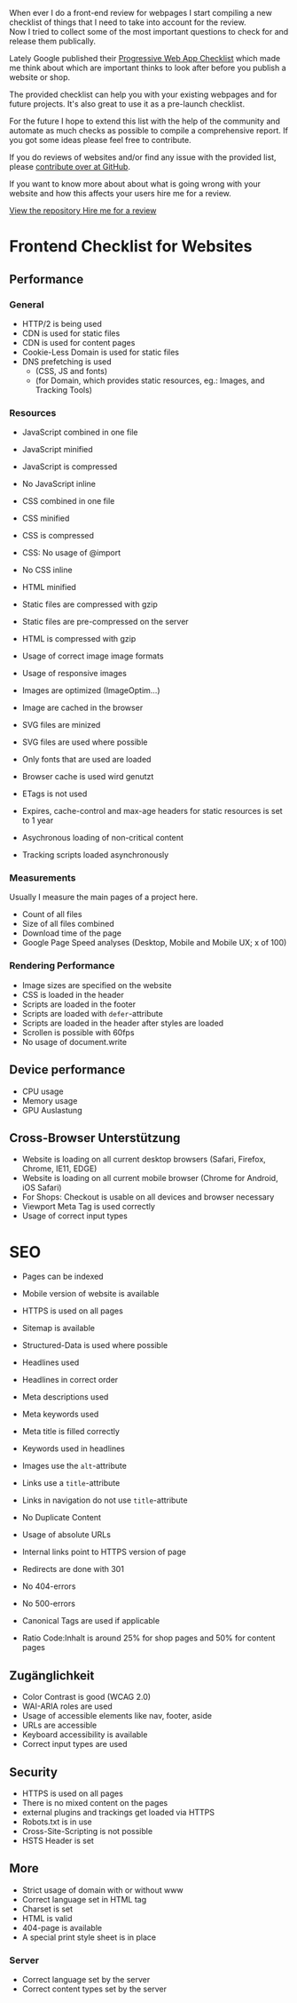 <p class="post__intro">
  When ever I do a front-end review for webpages I start compiling a new checklist of things that I need to take into account for the review.<br>
  Now I tried to collect some of the most important questions to check for and release them publically.
</p>

Lately Google published their [Progressive Web App Checklist](https://developers.google.com/web/progressive-web-apps/checklist) which made me think about which are important thinks to look after before you publish a website or shop.

The provided checklist can help you with your existing webpages and for future projects. It's also great to use it as a pre-launch checklist.

For the future I hope to extend this list with the help of the community and automate as much checks as possible to compile a comprehensive report. If you got some ideas please feel free to contribute.

If you do reviews of websites and/or find any issue with the provided list, please [contribute over at GitHub](https://github.com/drublic/checklist).

If you want to know more about about what is going wrong with your website and how this affects your users hire me for a review.

<p>
  <a href="https://github.com/drublic/checklist" class="button">
    View the repository
  </a>

  <a href="/#hire-me" class="button">
    Hire me for a review
  </a>
</p>

# Frontend Checklist for Websites

## Performance

### General

* HTTP/2 is being used
* CDN is used for static files
* CDN is used for content pages
* Cookie-Less Domain is used for static files
* DNS prefetching is used
  * <link rel="preload" as="script"> (CSS, JS and fonts)
  * <link rel="dns-prefetch"> (for Domain, which provides static resources, eg.: Images, and Tracking Tools)

### Resources

* JavaScript combined in one file
* JavaScript minified
* JavaScript is compressed
* No JavaScript inline
* CSS combined in one file
* CSS minified
* CSS is compressed
* CSS: No usage of @import
* No CSS inline
* HTML minified
* Static files are compressed with gzip
* Static files are pre-compressed on the server
* HTML is compressed with gzip
* Usage of correct image image formats
* Usage of responsive images
* Images are optimized (ImageOptim…)
* Image are cached in the browser
* SVG files are minized
* SVG files are used where possible
* Only fonts that are used are loaded
* Browser cache is used wird genutzt
* ETags is not used
* Expires, cache-control and max-age headers for static resources is set to 1 year

* Asychronous loading of non-critical content
* Tracking scripts loaded asynchronously

### Measurements

Usually I measure the main pages of a project here.

* Count of all files
* Size of all files combined
* Download time of the page
* Google Page Speed analyses (Desktop, Mobile and Mobile UX; x of 100)

### Rendering Performance

* Image sizes are specified on the website
* CSS is loaded in the header
* Scripts are loaded in the footer
* Scripts are loaded with `defer`-attribute
* Scripts are loaded in the header after styles are loaded
* Scrollen is possible with 60fps
* No usage of document.write

## Device performance

* CPU usage
* Memory usage
* GPU Auslastung

## Cross-Browser Unterstützung

* Website is loading on all current desktop browsers (Safari, Firefox, Chrome, IE11, EDGE)
* Website is loading on all current mobile browser (Chrome for Android, iOS Safari)
* For Shops: Checkout is usable on all devices and browser necessary
* Viewport Meta Tag is used correctly
* Usage of correct input types

# SEO

* Pages can be indexed
* Mobile version of website is available
* HTTPS is used on all pages
* Sitemap is available
* Structured-Data is used where possible
* Headlines used
* Headlines in correct order
* Meta descriptions used
* Meta keywords used
* Meta title is filled correctly

* Keywords used in headlines
* Images use the `alt`-attribute
* Links use a `title`-attribute
* Links in navigation do not use `title`-attribute
* No Duplicate Content
* Usage of absolute URLs

* Internal links point to HTTPS version of page
* Redirects are done with 301
* No 404-errors
* No 500-errors
* Canonical Tags are used if applicable
* Ratio Code:Inhalt is around 25% for shop pages and 50% for content pages

## Zugänglichkeit

* Color Contrast is good (WCAG 2.0)
* WAI-ARIA roles are used
* Usage of accessible elements like nav, footer, aside
* URLs are accessible
* Keyboard accessibility is available
* Correct input types are used

## Security

* HTTPS is used on all pages
* There is no mixed content on the pages
* external plugins and trackings get loaded via HTTPS
* Robots.txt is in use
* Cross-Site-Scripting is not possible
* HSTS Header is set

## More

* Strict usage of domain with or without www
* Correct language set in HTML tag
* Charset is set
* HTML is valid
* 404-page is available
* A special print style sheet is in place

### Server

* Correct language set by the server
* Correct content types set by the server
